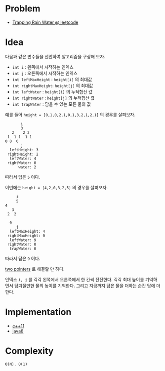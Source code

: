 # Problem

* [Trapping Rain Water
 @ leetcode](https://leetcode.com/explore/interview/card/top-interview-questions-hard/124/others/875/)

# Idea

다음과 같은 변수들을 선언하여 알고리즘을 구상해 보자.

* `int i` : 왼쪽에서 시작하는 인덱스
* `int j` : 오른쪽에서 시작하는 인덱스
* `int leftMaxHeight` : `height[i]` 의 최대값
* `int rightMaxHeight`: `height[j]` 의 최대값
* `int leftWater` : `height[i]` 의 누적합산 값
* `int rightWater` : `height[j]` 의 누적합산 값
* `int trapWater` : 담을 수 있는 모든 물의 값

예를 들어 `height = [0,1,0,2,1,0,1,3,2,1,2,1]` 의 경우를 살펴보자.

```
       i          
       3
   2    2 2 
 1  1 1  1 1
0 0  0 
       j
  leftHeight: 3
 rightHeight: 2
  leftWater: 4
 rightWater: 0
      water: 2
```

따라서 답은 `5` 이다.

이번에는 `height = [4,2,0,3,2,5]` 의 경우를 살펴보자.

```
     i
     5
4
   3
 2  2

  0
     j
  leftMaxHeight: 4 
 rightMaxHeight: 0
  leftWater: 9
 rightWater: 0
  trapWater: 0
```

따라서 답은 `9` 이다.

[two pointers](/doc/two_pointers.md) 로 해결할 만 하다.

인덱스 `i, j` 를 각각 왼쪽에서 오른쪽에서 한 칸씩 전진한다. 각각 최대
높이를 기억하면서 담겨질만한 물의 높이를 기억한다. 그리고 지금까지
담은 물을 더하는 순간 답에 더한다.

# Implementation

* [c++11](a.cpp)
* [java8](MainApp.java)

# Complexity

```
O(N), O(1)
```
